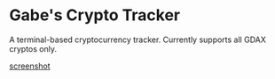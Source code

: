 # Gabe's Crypto Tracker

A terminal-based cryptocurrency tracker.  Currently supports all GDAX cryptos
only.

[screenshot](https://raw.githubusercontent.com/gtaubman/gct/master/img/screenshot.png)
